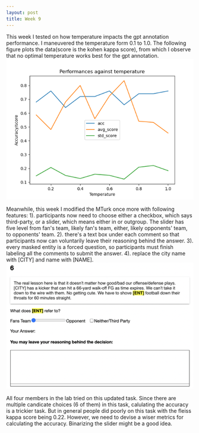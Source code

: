 ```yaml
---
layout: post
title: Week 9
---
```


This week I tested on how temperature impacts the gpt annotation performance. I maneuvered the temperature form 0.1 to 1.0. The following figure plots the data(score is the kohen kappa score), from which I observe that no optimal temperature works best for the gpt annotation.
![Image Alt Text](../images/performance_by_temp.png)

Meanwhile, this week I modified the MTurk once more with following features:
1). participants now need to choose either a checkbox, which says third-party, or a slider, which means either in or outgroup. The slider has five level from fan's team, likely fan's team, either, likely opponents' team, to opponents' team.
2). there's a text box under each comment so that participants now can voluntarily leave their reasoning behind the answer.
3). every masked entity is a forced question, so participants must finish labeling all the comments to submit the answer.
4). replace the city name with [CITY] and name with [NAME].
![image info](../images/UIexample.png)

All four members in the lab tried on this updated task. Since there are multiple candicate choices (6 of them) in this task, calulating the accuracy is a trickier task. But in general people did poorly on this task with the fleiss kappa score being 0.22. However, we need to devise a wiser metrics for calculating the accuracy. Binarizing the slider might be a good idea.

